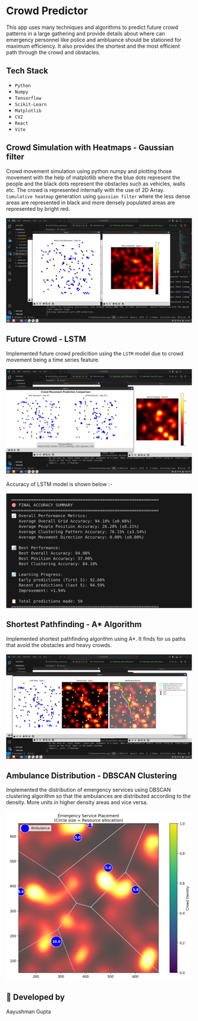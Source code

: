 # Crowd Predictor
This app uses many techniques and algorithms to predict future crowd patterns in a large gathering and provide details about where can emergency personnel like police and ambluance should be stationed for maximum efficiency. It also provides the shortest and the most efficient path through the crowd and obstacles.

## Tech Stack
- `Python`
- `Numpy`
- `Tensorflow`
- `Scikit-Learn`
- `Matplotlib`
- `CV2`
- `React`
- `Vite`

## Crowd Simulation with Heatmaps - Gaussian filter
Crowd movement simulation using python numpy and plotting those movement with the help of matplotlib where the blue dots represent the people and the black dots represent the obstacles such as vehicles, walls etc. The crowd is represented internally with the use of 2D Array. `Cumulative heatmap` generation using `gaussian filter` where the less dense areas are represented in black and more densely populated areas are represented by bright red.<br><br>
![Simulation heatmap](images/simulation-heatmap.png)

## Future Crowd - LSTM
Implemented future crowd predicition using the `LSTM` model due to crowd movement being a time series feature.<br><br>
![Future crowd](images/future-crowd.png)<br><br>
Accuracy of LSTM model is shown below :-<br><br>
![LSTM Accuracy](images/accuracy-lstm.png)

## Shortest Pathfinding - A* Algorithm
Implemented shortest pathfinding algorithm using A*. It finds for us paths that avoid the obstacles and heavy crowds.<br><br>
![Pathfinding](images/shortest-path.png)

## Ambulance Distribution - DBSCAN Clustering
Implemented the distribution of emergency services using DBSCAN clustering algorithm so that the ambulances are distributed according to the density. More units in higher density areas and vice versa.<br><br>
![Ambulance1](images/ambulance1.jpeg)




## 👤 Developed by
Aayushman Gupta
